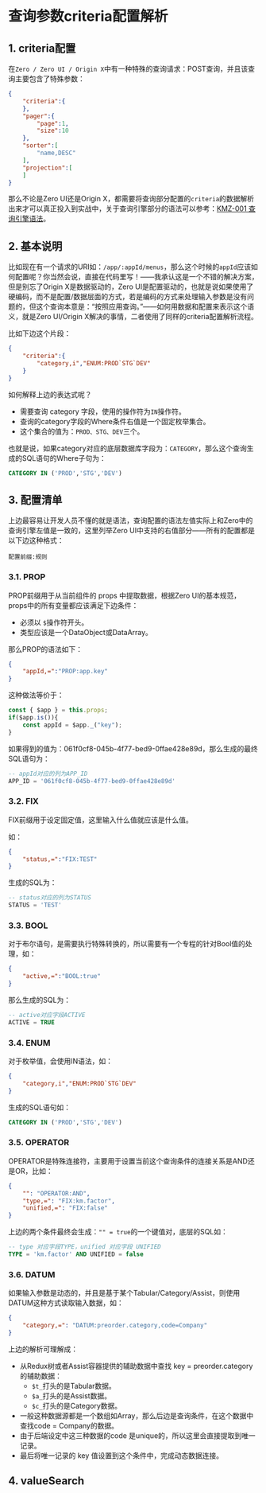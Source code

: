# 查询参数criteria配置解析

## 1. criteria配置

在`Zero / Zero UI / Origin X`中有一种特殊的查询请求：POST查询，并且该查询主要包含了特殊参数：

```json
{
    "criteria":{
    },
    "pager":{
        "page":1,
        "size":10
    },
    "sorter":[
        "name,DESC"
    ],
    "projection":[
    ]
}
```

那么不论是Zero UI还是Origin X，都需要将查询部分配置的`criteria`的数据解析出来才可以真正投入到实战中，关于查询引擎部分的语法可以参考：[KMZ-001 查询引擎语法](/uniform-documentation/zerohe-xin-li-lun/kmz-001-cha-xun-yin-qing-yu-fa.md)。

## 2. 基本说明

比如现在有一个请求的URI如：`/app/:appId/menus`，那么这个时候的`appId`应该如何配置呢？你当然会说，直接在代码里写！——我承认这是一个不错的解决方案，但是别忘了Origin X是数据驱动的，Zero UI是配置驱动的，也就是说如果使用了硬编码，而不是配置/数据层面的方式，若是编码的方式来处理输入参数是没有问题的，但这个查询本意是：“按照应用查询。”——如何用数据和配置来表示这个语义，就是Zero UI/Origin X解决的事情，二者使用了同样的criteria配置解析流程。

比如下边这个片段：

```json
{
    "criteria":{
        "category,i","ENUM:PROD`STG`DEV"
    }
}
```

如何解释上边的表达式呢？

* 需要查询 category 字段，使用的操作符为`IN`操作符。
* 查询的category字段的Where条件右值是一个固定枚举集合。
* 这个集合的值为：`PROD、STG、DEV`三个。

也就是说，如果category对应的底层数据库字段为：`CATEGORY`，那么这个查询生成的SQL语句的Where子句为：

```sql
CATEGORY IN ('PROD','STG','DEV')
```

## 3. 配置清单

上边最容易让开发人员不懂的就是语法，查询配置的语法左值实际上和Zero中的查询引擎左值是一致的，这里列举Zero UI中支持的右值部分——所有的配置都是以下边这种格式：

```
配置前缀:规则
```

### 3.1. PROP

PROP前缀用于从当前组件的 props 中提取数据，根据Zero UI的基本规范，props中的所有变量都应该满足下边条件：

* 必须以 `$`操作符开头。
* 类型应该是一个DataObject或DataArray。

那么PROP的语法如下：

```json
{
    "appId,=":"PROP:app.key"
}
```

这种做法等价于：

```js
const { $app } = this.props;
if($app.is()){
    const appId = $app._("key");
}
```

如果得到的值为：061f0cf8-045b-4f77-bed9-0ffae428e89d，那么生成的最终SQL语句为：

```sql
-- appId对应的列为APP_ID
APP_ID = '061f0cf8-045b-4f77-bed9-0ffae428e89d'
```

### 3.2. FIX

FIX前缀用于设定固定值，这里输入什么值就应该是什么值。

如：

```json
{
    "status,=":"FIX:TEST"
}
```

生成的SQL为：

```sql
-- status对应的列为STATUS
STATUS = 'TEST'
```

### 3.3. BOOL

对于布尔语句，是需要执行特殊转换的，所以需要有一个专程的针对Bool值的处理，如：

```json
{
    "active,=":"BOOL:true"
}
```

那么生成的SQL为：

```sql
-- active对应字段ACTIVE
ACTIVE = TRUE
```

### 3.4. ENUM

对于枚举值，会使用IN语法，如：

```json
{
    "category,i","ENUM:PROD`STG`DEV"
}
```

生成的SQL语句如：

```sql
CATEGORY IN ('PROD','STG','DEV')
```

### 3.5. OPERATOR

OPERATOR是特殊连接符，主要用于设置当前这个查询条件的连接关系是AND还是OR，比如：

```json
{
    "": "OPERATOR:AND",
    "type,=": "FIX:km.factor",
    "unified,=": "FIX:false"
}
```

上边的两个条件最终会生成：`"" = true`的一个键值对，底层的SQL如：

```sql
-- type 对应字段TYPE，unified 对应字段 UNIFIED
TYPE = 'km.factor' AND UNIFIED = false
```

### 3.6. DATUM

如果输入参数是动态的，并且是基于某个Tabular/Category/Assist，则使用DATUM这种方式读取输入数据，如：

```json
{
    "category,=": "DATUM:preorder.category,code=Company"
}
```

上边的解析可理解成：

* 从Redux树或者Assist容器提供的辅助数据中查找 key = preorder.category的辅助数据：
  * `$t_`打头的是Tabular数据。
  * `$a_`打头的是Assist数据。
  * `$c_`打头的是Category数据。
* 一般这种数据源都是一个数组如Array，那么后边是查询条件，在这个数据中查找code = Company的数据。
* 由于后端设定中这三种数据的code 是unique的，所以这里会直接提取到唯一记录。
* 最后将唯一记录的 key 值设置到这个条件中，完成动态数据连接。

## 4. valueSearch





